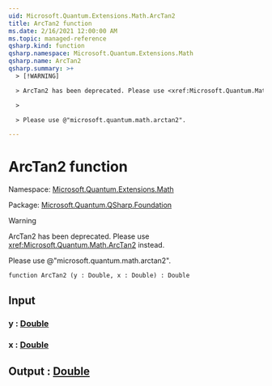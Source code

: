 ```yaml
---
uid: Microsoft.Quantum.Extensions.Math.ArcTan2
title: ArcTan2 function
ms.date: 2/16/2021 12:00:00 AM
ms.topic: managed-reference
qsharp.kind: function
qsharp.namespace: Microsoft.Quantum.Extensions.Math
qsharp.name: ArcTan2
qsharp.summary: >+
  > [!WARNING]

  > ArcTan2 has been deprecated. Please use <xref:Microsoft.Quantum.Math.ArcTan2> instead.

  >

  > Please use @"microsoft.quantum.math.arctan2".

---
```


# ArcTan2 function

Namespace: [Microsoft.Quantum.Extensions.Math](xref:Microsoft.Quantum.Extensions.Math)

Package: [Microsoft.Quantum.QSharp.Foundation](https://nuget.org/packages/Microsoft.Quantum.QSharp.Foundation)


> [!WARNING]
> ArcTan2 has been deprecated. Please use <xref:Microsoft.Quantum.Math.ArcTan2> instead.
>
> Please use @"microsoft.quantum.math.arctan2".



```qsharp
function ArcTan2 (y : Double, x : Double) : Double
```


## Input

### y : [Double](xref:microsoft.quantum.lang-ref.double)




### x : [Double](xref:microsoft.quantum.lang-ref.double)





## Output : [Double](xref:microsoft.quantum.lang-ref.double)

